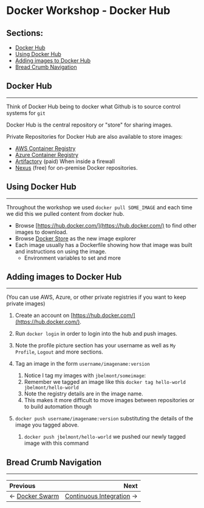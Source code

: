 # Docker Workshop - Docker Hub

## Sections:

* [Docker Hub](#docker-hub)
* [Using Docker Hub](#using-docker-hub)
* [Adding images to Docker Hub](#adding-images-to-docker-hub)
* [Bread Crumb Navigation](#bread-crumb-navigation)

## Docker Hub
_________________________

Think of Docker Hub being to docker what Github is to source control systems for `git`

Docker Hub is the central repository or "store" for sharing images.

Private Repositories for Docker Hub are also available to store images:

* [AWS Container Registry](https://aws.amazon.com/ecr/)
* [Azure Container Registry](https://azure.microsoft.com/en-us/services/container-registry/)
* [Artifactory](https://www.jfrog.com/artifactory/) (paid) When inside a firewall
* [Nexus](https://www.sonatype.com/nexus-repository-oss) (free) for on-premise Docker repositories.

## Using Docker Hub
_________________________

Throughout the workshop we used `docker pull SOME_IMAGE` and each time we did this we pulled content from docker hub.

* Browse [https://hub.docker.com/](https://hub.docker.com/) to find other images to download.
* Browse [Docker Store](https://hub.docker.com/explore/) as the new image explorer
* Each image usually has a Dockerfile showing how that image was built and instructions on using the image.
    * Environment variables to set and more

## Adding images to Docker Hub
_________________________

(You can use AWS, Azure, or other private registries if you want to keep private images)

1. Create an account on [https://hub.docker.com/](https://hub.docker.com/).

2. Run `docker login` in order to login into the hub and push images.

3. Note the profile picture section has your username as well as `My Profile`, `Logout` and more sections.

4. Tag an image in the form `username/imagename:version`
    1. Notice I tag my images with `jbelmont/someimage`:
    2. Remember we tagged an image like this `docker tag hello-world jbelmont/hello-world`
    2. Note the registry details are in the image name.
    3. This makes it more difficult to move images between repositories or to build automation though

5. `docker push username/imagename:version` substituting the details of the image you tagged above.
    1. `docker push jbelmont/hello-world` we pushed our newly tagged image with this command

## Bread Crumb Navigation
_________________________

Previous | Next
:------- | ---:
← [Docker Swarm](../docker-swarm/README.md) | [Continuous Integration](../ci/README.md) →
